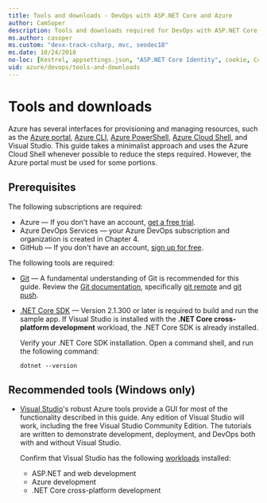 ```yaml
---
title: Tools and downloads - DevOps with ASP.NET Core and Azure 
author: CamSoper
description: Tools and downloads required for DevOps with ASP.NET Core and Azure.
ms.author: casoper
ms.custom: "devx-track-csharp, mvc, seodec18"
ms.date: 10/24/2018
no-loc: [Kestrel, appsettings.json, "ASP.NET Core Identity", cookie, Cookie, Blazor, "Blazor Server", "Blazor WebAssembly", "Identity", "Let's Encrypt", Razor, SignalR]
uid: azure/devops/tools-and-downloads
---
```

# Tools and downloads

Azure has several interfaces for provisioning and managing resources, such as the [Azure portal](https://portal.azure.com), [Azure CLI](/cli/azure/), [Azure PowerShell](/powershell/azure/overview), [Azure Cloud Shell](https://shell.azure.com/bash), and Visual Studio. This guide takes a minimalist approach and uses the Azure Cloud Shell whenever possible to reduce the steps required. However, the Azure portal must be used for some portions.

## Prerequisites

The following subscriptions are required:

* Azure &mdash; If you don't have an account, [get a free trial](https://azure.microsoft.com/free/dotnet/).
* Azure DevOps Services &mdash; your Azure DevOps subscription and organization is created in Chapter 4.
* GitHub &mdash; If you don't have an account, [sign up for free](https://github.com/join).

The following tools are required:

* [Git](https://git-scm.com/downloads) &mdash; A fundamental understanding of Git is recommended for this guide. Review the [Git documentation](https://git-scm.com/doc), specifically [git remote](https://git-scm.com/docs/git-remote) and [git push](https://git-scm.com/docs/git-push).
* [.NET Core SDK](https://dotnet.microsoft.com/download/) &mdash; Version 2.1.300 or later is required to build and run the sample app. If Visual Studio is installed with the **.NET Core cross-platform development** workload, the .NET Core SDK is already installed.

    Verify your .NET Core SDK installation. Open a command shell, and run the following command:

    ```dotnetcli
    dotnet --version
    ```

## Recommended tools (Windows only)

* [Visual Studio](https://visualstudio.microsoft.com)'s robust Azure tools provide a GUI for most of the functionality described in this guide. Any edition of Visual Studio will work, including the free Visual Studio Community Edition. The tutorials are written to demonstrate development, deployment, and DevOps both with and without Visual Studio.

  Confirm that Visual Studio has the following [workloads](/visualstudio/install/modify-visual-studio) installed:

  * ASP.NET and web development
  * Azure development
  * .NET Core cross-platform development
